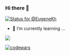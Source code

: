 ### Hi there 👋

<!--
**EugeneKh/EugeneKh** is a ✨ _special_ ✨ repository because its `README.md` (this file) appears on your GitHub profile.

Here are some ideas to get you started:

- 🔭 I’m currently working on ...
- 🌱 I’m currently learning ...
- 👯 I’m looking to collaborate on ...
- 🤔 I’m looking for help with ...
- 💬 Ask me about ...
- 📫 How to reach me: ...
- 😄 Pronouns: ...
- ⚡ Fun fact: ...
-->
[![Status for @EugeneKh](https://badge.stateful.com/EugeneKh/status.svg)](https://app.stateful.com/@EugeneKh)

- 🌱 I’m currently learning ...

![](https://github-readme-stats.vercel.app/api/top-langs/?username=eugenekh&count_private=true&layout=compact&theme=github_dark)

[![codewars](https://www.codewars.com/users/EugeneKh/badges/small)](https://www.codewars.com/users/EugeneKh)

<!-- ![](https://komarev.com/ghpvc/?username=EugeneKh) -->
